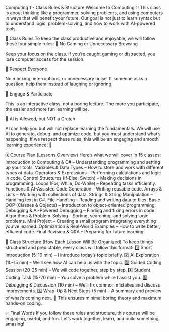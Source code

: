 Computing 1 - Class Rules & Structure
Welcome to Computing 1! This class is about thinking like a programmer, solving problems, and using computers in ways that will benefit your future.
Our goal is not just to learn syntax but to understand logic, problem-solving, and how to work with AI-powered tools.

📜 Class Rules
To keep the class productive and enjoyable, we will follow these four simple rules:
🚫 No Gaming or Unnecessary Browsing


Keep your focus on the class.
If you’re caught gaming or distracted, you lose computer access for the session.


🤝 Respect Everyone


No mocking, interruptions, or unnecessary noise.
If someone asks a question, help them instead of laughing or ignoring.


🙋 Engage & Participate


This is an interactive class, not a boring lecture.
The more you participate, the easier and more fun learning will be.


🤖 AI is Allowed, but NOT a Crutch


AI can help you but will not replace learning the fundamentals.
We will use AI to generate, debug, and optimize code, but you must understand what’s happening.
If we respect these rules, this will be an engaging and smooth learning experience! 🚀

🗓️ Course Plan (Lessons Overview)
Here’s what we will cover in 15 classes:
Introduction to Computing & C# – Understanding programming and setting up your tools.
Variables & Data Types – How to store and work with different types of data.
Operators & Expressions – Performing calculations and logic in code.
Control Structures (If-Else, Switch) – Making decisions in programming.
Loops (For, While, Do-While) – Repeating tasks efficiently.
Functions & AI-Assisted Code Generation – Writing reusable code.
Arrays & Lists – Working with collections of data.
Strings & String Manipulation – Handling text in C#.
File Handling – Reading and writing data to files.
Basic OOP (Classes & Objects) – Introduction to object-oriented programming.
Debugging & AI-Powered Debugging – Finding and fixing errors in code.
Algorithms & Problem-Solving – Sorting, searching, and solving logic problems.
Mini Project – Creating a small program integrating everything you’ve learned.
Optimization & Real-World Examples – How to write better, efficient code.
Final Revision & Q&A – Preparing for future learning.

📌 Class Structure (How Each Lesson Will Be Organized)
To keep things structured and predictable, every class will follow this format:
1️⃣ Short Introduction (5-10 min) – I introduce today’s topic briefly.
 2️⃣ AI Exploration (10-15 min) – We’ll see how AI can help us with the topic.
 3️⃣ Guided Coding Session (20-25 min) – We will code together, step by step.
 4️⃣ Student Coding Task (15-20 min) – You solve a problem while I assist you.
 5️⃣ Debugging & Discussion (10 min) – We’ll fix common mistakes and discuss improvements.
 6️⃣ Wrap-Up & Next Steps (5 min) – A summary and preview of what’s coming next.
🚀 This ensures minimal boring theory and maximum hands-on coding.

✅ Final Words
If you follow these rules and structure, this course will be engaging, useful, and fun. Let’s work together, learn, and build something amazing!

